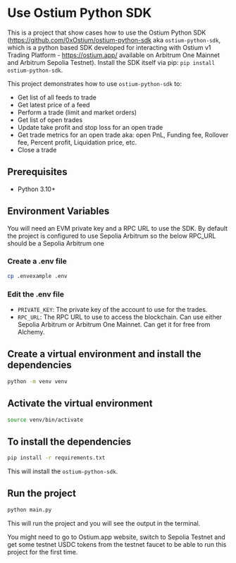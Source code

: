 # Use Ostium Python SDK

This is a project that show cases how to use the Ostium Python SDK (https://github.com/0xOstium/ostium-python-sdk aka `ostium-python-sdk`, which is a python based SDK developed for interacting with Ostium v1 Trading Platform - https://ostium.app/ available on Arbitrum One Mainnet and Arbitrum Sepolia Testnet). Install the SDK itself via pip:
`pip install ostium-python-sdk`.


This project demonstrates how to use `ostium-python-sdk` to:

- Get list of all feeds to trade
- Get latest price of a feed
- Perform a trade (limit and market orders)
- Get list of open trades
- Update take profit and stop loss for an open trade
- Get trade metrics for an open trade aka: open PnL, Funding fee, Rollover fee, Percent profit, Liquidation price, etc.
- Close a trade


## Prerequisites

- Python 3.10+

## Environment Variables

You will need an EVM private key and a RPC URL to use the SDK. By default the project is configured to use Sepolia Arbitrum so the below RPC_URL should be a Sepolia Arbitrum one


### Create a .env file

```bash
cp .envexample .env
```

### Edit the .env file

- `PRIVATE_KEY`: The private key of the account to use for the trades.
- `RPC_URL`: The RPC URL to use to access the blockchain. Can use either Sepolia Arbitrum or Arbitrum One Mainnet. Can
get it for free from Alchemy.

## Create a virtual environment and install the dependencies

```bash
python -m venv venv 
```

## Activate the virtual environment

```bash
source venv/bin/activate
```

## To install the dependencies

```bash
pip install -r requirements.txt
```

This will install the `ostium-python-sdk`.

## Run the project

```bash
python main.py
```

This will run the project and you will see the output in the terminal.

You might need to go to Ostium.app website, switch to Sepolia Testnet and get some testnet USDC tokens from the testnet faucet to be able to run this project for the first time.








